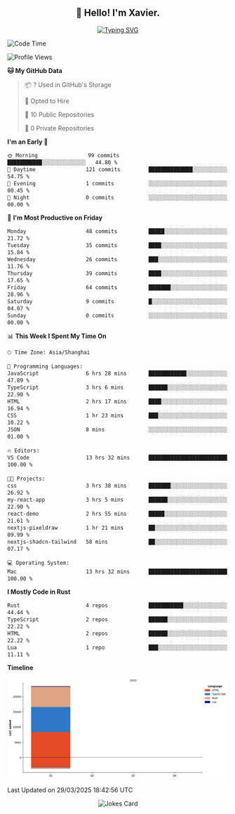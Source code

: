 <h2 align="center">👋 Hello! I'm Xavier.</h2>

<!-- typing svg starts -->
<div align="center">
 <a href="https://git.io/typing-svg"><img src="https://readme-typing-svg.demolab.com?font=Fira+Code&size=16&pause=1000&color=FFFFFFF0&width=435&lines=Fear+is+temporary.+Regret+is+forever." alt="Typing SVG" /></a>
</div>
<!-- typing svg ends -->

<!--START_SECTION:waka-->
![Code Time](http://img.shields.io/badge/Code%20Time-283%20hrs%2047%20mins-blue)

![Profile Views](http://img.shields.io/badge/Profile%20Views-10-blue)

**🐱 My GitHub Data** 

> 📦 ? Used in GitHub's Storage 
 > 
> 💼 Opted to Hire
 > 
> 📜 10 Public Repositories 
 > 
> 🔑 0 Private Repositories 
 > 
**I'm an Early 🐤** 

```text
🌞 Morning                99 commits          ███████████░░░░░░░░░░░░░░   44.80 % 
🌆 Daytime                121 commits         ██████████████░░░░░░░░░░░   54.75 % 
🌃 Evening                1 commits           ░░░░░░░░░░░░░░░░░░░░░░░░░   00.45 % 
🌙 Night                  0 commits           ░░░░░░░░░░░░░░░░░░░░░░░░░   00.00 % 
```
📅 **I'm Most Productive on Friday** 

```text
Monday                   48 commits          █████░░░░░░░░░░░░░░░░░░░░   21.72 % 
Tuesday                  35 commits          ████░░░░░░░░░░░░░░░░░░░░░   15.84 % 
Wednesday                26 commits          ███░░░░░░░░░░░░░░░░░░░░░░   11.76 % 
Thursday                 39 commits          ████░░░░░░░░░░░░░░░░░░░░░   17.65 % 
Friday                   64 commits          ███████░░░░░░░░░░░░░░░░░░   28.96 % 
Saturday                 9 commits           █░░░░░░░░░░░░░░░░░░░░░░░░   04.07 % 
Sunday                   0 commits           ░░░░░░░░░░░░░░░░░░░░░░░░░   00.00 % 
```


📊 **This Week I Spent My Time On** 

```text
🕑︎ Time Zone: Asia/Shanghai

💬 Programming Languages: 
JavaScript               6 hrs 28 mins       ████████████░░░░░░░░░░░░░   47.89 % 
TypeScript               3 hrs 6 mins        ██████░░░░░░░░░░░░░░░░░░░   22.90 % 
HTML                     2 hrs 17 mins       ████░░░░░░░░░░░░░░░░░░░░░   16.94 % 
CSS                      1 hr 23 mins        ███░░░░░░░░░░░░░░░░░░░░░░   10.22 % 
JSON                     8 mins              ░░░░░░░░░░░░░░░░░░░░░░░░░   01.00 % 

🔥 Editors: 
VS Code                  13 hrs 32 mins      █████████████████████████   100.00 % 

🐱‍💻 Projects: 
css                      3 hrs 38 mins       ███████░░░░░░░░░░░░░░░░░░   26.92 % 
my-react-app             3 hrs 5 mins        ██████░░░░░░░░░░░░░░░░░░░   22.90 % 
react-demo               2 hrs 55 mins       █████░░░░░░░░░░░░░░░░░░░░   21.61 % 
nextjs-pixeldraw         1 hr 21 mins        ██░░░░░░░░░░░░░░░░░░░░░░░   09.99 % 
nextjs-shadcn-tailwind   58 mins             ██░░░░░░░░░░░░░░░░░░░░░░░   07.17 % 

💻 Operating System: 
Mac                      13 hrs 32 mins      █████████████████████████   100.00 % 
```

**I Mostly Code in Rust** 

```text
Rust                     4 repos             ███████████░░░░░░░░░░░░░░   44.44 % 
TypeScript               2 repos             ██████░░░░░░░░░░░░░░░░░░░   22.22 % 
HTML                     2 repos             ██████░░░░░░░░░░░░░░░░░░░   22.22 % 
Lua                      1 repo              ███░░░░░░░░░░░░░░░░░░░░░░   11.11 % 
```



**Timeline**

![Lines of Code chart](https://raw.githubusercontent.com/xavier2code/xavier2code/main/assets/bar_graph.png)


 Last Updated on 29/03/2025 18:42:56 UTC
<!--END_SECTION:waka-->

<!-- jokes card -->
<div align="center">
 <img src="https://readme-jokes.vercel.app/api?hideBorder" alt="Jokes Card" />
</div>
